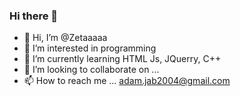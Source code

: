 ### Hi there 👋

- 👋 Hi, I’m @Zetaaaaa
- 👀 I’m interested in programming
- 🌱 I’m currently learning HTML Js, JQuerry, C++
- 💞️ I’m looking to collaborate on ...
- 📫 How to reach me ... adam.jab2004@gmail.com




